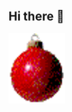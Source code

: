 ## Hi there 👋

<img src="https://github.com/Kris-Kross7799/main.py/blob/main/PH00601G.GIF" alt='The Unlimited' width='100'>
